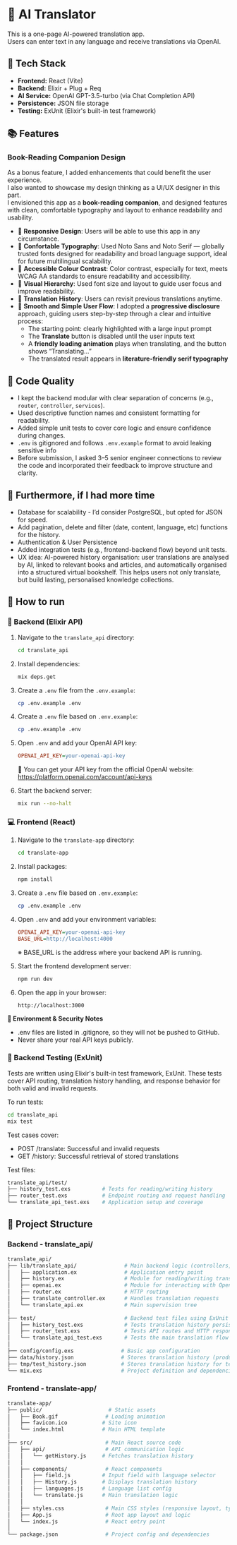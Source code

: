 # 🤖 AI Translator

This is a one-page AI-powered translation app.  
Users can enter text in any language and receive translations via OpenAI.



## 🔧 Tech Stack

- **Frontend:** React (Vite)
- **Backend:** Elixir + Plug + Req
- **AI Service:** OpenAI GPT-3.5-turbo (via Chat Completion API)
- **Persistence:** JSON file storage
- **Testing:** ExUnit (Elixir's built-in test framework)

## 📚 Features

### Book-Reading Companion Design

As a bonus feature, I added enhancements that could benefit the user experience.  
I also wanted to showcase my design thinking as a UI/UX designer in this part.  
I envisioned this app as a **book-reading companion**, and designed features with clean, comfortable typography and layout to enhance readability and usability.  

- 📱 **Responsive Design**:
  Users will be able to use this app in any circumstance.
- 📝 **Confortable Typography**: 
  Used Noto Sans and Noto Serif — globally trusted fonts designed for readability and broad language support, ideal for future multilingual scalability.
- 🎨 **Accessible Colour Contrast**: 
  Color contrast, especially for text, meets WCAG AA standards to ensure readability and accessibility.
- 🎯 **Visual Hierarchy**: 
  Used font size and layout to guide user focus and improve readability.
- 📜 **Translation History**:
    Users can revisit previous translations anytime.
- 🧭 **Smooth and Simple User Flow**:
  I adopted a **progressive disclosure** approach, guiding users step-by-step through a clear and intuitive process:
  - The starting point: clearly highlighted with a large input prompt
  - The **Translate** button is disabled until the user inputs text
  - A **friendly loading animation** plays when translating, and the button shows “Translating…”
  - The translated result appears in **literature-friendly serif typography**
 
## 🧹 Code Quality
- I kept the backend modular with clear separation of concerns (e.g., `router`, `controller`, `services`).
- Used descriptive function names and consistent formatting for readability.
- Added simple unit tests to cover core logic and ensure confidence during changes.
- `.env` is gitignored and follows `.env.example` format to avoid leaking sensitive info
- Before submission, I asked 3–5 senior engineer connections to review the code and incorporated their feedback to improve structure and clarity.

## 🔭 Furthermore, if I had more time
- Database for scalability - I’d consider PostgreSQL, but opted for JSON for speed.
- Add pagination, delete and filter (date, content, language, etc) functions for the history.
- Authentication & User Persistence
- Added integration tests (e.g., frontend-backend flow) beyond unit tests.
- UX idea: AI-powered history organisation: user translations are analysed by AI, linked to relevant books and articles, and automatically organised into a structured virtual bookshelf. This helps users not only translate, but build lasting, personalised knowledge collections.


## 🚀 How to run

### 🔁 Backend (Elixir API)

1. Navigate to the `translate_api` directory:

    ```bash
    cd translate_api
    ```

2. Install dependencies:

    ```bash
    mix deps.get
    ```

3. Create a `.env` file from the `.env.example`:

    ```bash
    cp .env.example .env
    ```

3. Create a `.env` file based on `.env.example`:

    ```bash
    cp .env.example .env
    ```

5. Open `.env` and add your OpenAI API key:

    ```ini
    OPENAI_API_KEY=your-openai-api-key
    ```

   🔑 You can get your API key from the official OpenAI website: https://platform.openai.com/account/api-keys

7. Start the backend server:

    ```bash
    mix run --no-halt
    ```


### 💻 Frontend (React)

1. Navigate to the `translate-app` directory:

    ```bash
    cd translate-app
    ```

2. Install packages:

    ```bash
    npm install
    ```

3. Create a `.env` file based on `.env.example`:

    ```bash
    cp .env.example .env
    ```

4. Open `.env` and add your environment variables:

    ```ini
    OPENAI_API_KEY=your-openai-api-key
    BASE_URL=http://localhost:4000
    ```

    ※ BASE_URL is the address where your backend API is running.

5. Start the frontend development server:

    ```bash
    npm run dev
    ```

6. Open the app in your browser:

    ```
    http://localhost:3000
    ```
**🔐 Environment & Security Notes**
- .env files are listed in .gitignore, so they will not be pushed to GitHub.
- Never share your real API keys publicly.

### 🧪 Backend Testing (ExUnit)
Tests are written using Elixir's built-in test framework, ExUnit.
These tests cover API routing, translation history handling, and response behavior for both valid and invalid requests.

To run tests:
```bash
cd translate_api
mix test
```

Test cases cover:
- POST /translate: Successful and invalid requests
- GET /history: Successful retrieval of stored translations

Test files:
```bash
translate_api/test/
├── history_test.exs          # Tests for reading/writing history
├── router_test.exs           # Endpoint routing and request handling
└── translate_api_test.exs    # Application setup and coverage
```


## 📁 Project Structure

### Backend - translate_api/
```bash
translate_api/
├── lib/translate_api/               # Main backend logic (controllers, routing, AI service, history persistence)
│   ├── application.ex               # Application entry point
│   ├── history.ex                   # Module for reading/writing translation history
│   ├── openai.ex                    # Module for interacting with OpenAI API
│   ├── router.ex                    # HTTP routing
│   ├── translate_controller.ex      # Handles translation requests
│   └── translate_api.ex             # Main supervision tree
│
├── test/                            # Backend test files using ExUnit
│   ├── history_test.exs             # Tests translation history persistence
│   ├── router_test.exs              # Tests API routes and HTTP response behavior
│   └── translate_api_test.exs       # Tests the main translation flow and edge cases
│
├── config/config.exs               # Basic app configuration
├── data/history.json               # Stores translation history (production)
├── tmp/test_history.json           # Stores translation history for testing
└── mix.exs                         # Project definition and dependencies
```

### Frontend - translate-app/
```bash
translate-app/
├── public/                     # Static assets
│   ├── Book.gif               # Loading animation
│   ├── favicon.ico           # Site icon
│   └── index.html            # Main HTML template
│
├── src/                       # Main React source code
│   ├── api/                   # API communication logic
│   │   └── getHistory.js     # Fetches translation history
│   │
│   ├── components/            # React components
│   │   ├── field.js          # Input field with language selector
│   │   ├── History.js        # Displays translation history
│   │   ├── languages.js      # Language list config
│   │   └── translate.js      # Main translation logic
│   │
│   ├── styles.css             # Main CSS styles (responsive layout, typography)
│   ├── App.js                 # Root app layout and logic
│   └── index.js               # React entry point
│
└── package.json               # Project config and dependencies
```

